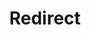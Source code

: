 ﻿---
layout: src/layouts/Redirect.astro
title: Redirect
redirect: https://yamldoc.liuyan.wang/docs/octopus-rest-api/cli/octopus-deployment-target-ssh-list
pubDate:  2023-01-01
navSearch: false
navSitemap: false
navMenu: false
---
